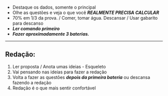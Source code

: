 - Destaque os dados, somente o principal
- Olhe as questões e veja o que você ***REALMENTE PRECISA CALCULAR***
- 70% em 1/3 da prova. / Comer, tomar água. Descansar / Usar gabarito para descanso 
- ***Ler comando primeiro*** 
- ***Fazer aproximadamente 3 baterias.***

---

## Redação:

1. Ler proposta / Anota umas ideias - Esqueleto 
2. Vai pensando nas ideias para fazer a redação
3. Volta a fazer as questões ***depois da primeira bateria*** ou descansa fazendo a redação
4. Redação é o que mais sentir confortável 